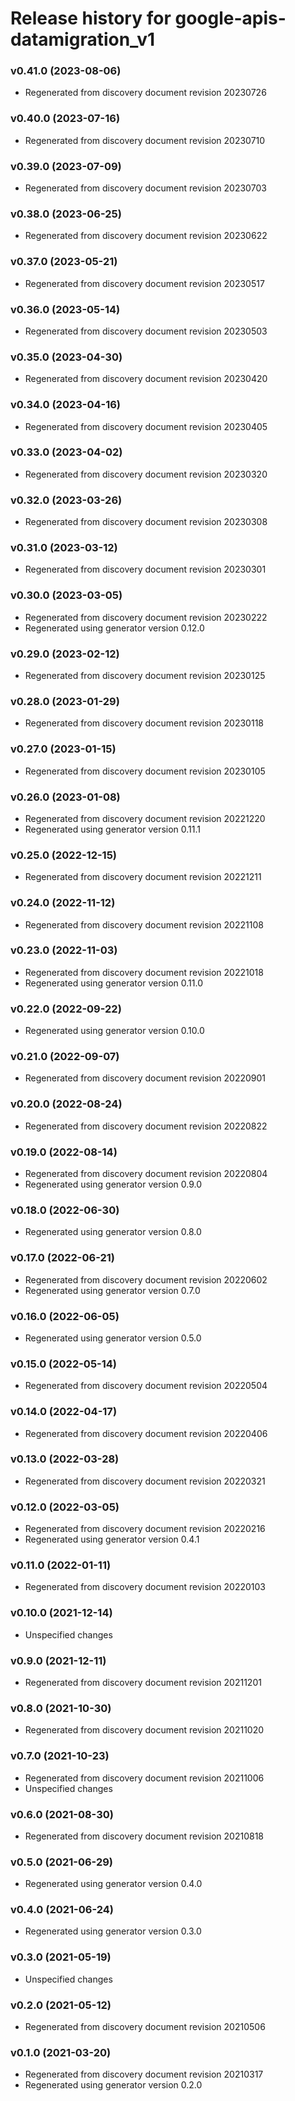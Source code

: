 # Release history for google-apis-datamigration_v1

### v0.41.0 (2023-08-06)

* Regenerated from discovery document revision 20230726

### v0.40.0 (2023-07-16)

* Regenerated from discovery document revision 20230710

### v0.39.0 (2023-07-09)

* Regenerated from discovery document revision 20230703

### v0.38.0 (2023-06-25)

* Regenerated from discovery document revision 20230622

### v0.37.0 (2023-05-21)

* Regenerated from discovery document revision 20230517

### v0.36.0 (2023-05-14)

* Regenerated from discovery document revision 20230503

### v0.35.0 (2023-04-30)

* Regenerated from discovery document revision 20230420

### v0.34.0 (2023-04-16)

* Regenerated from discovery document revision 20230405

### v0.33.0 (2023-04-02)

* Regenerated from discovery document revision 20230320

### v0.32.0 (2023-03-26)

* Regenerated from discovery document revision 20230308

### v0.31.0 (2023-03-12)

* Regenerated from discovery document revision 20230301

### v0.30.0 (2023-03-05)

* Regenerated from discovery document revision 20230222
* Regenerated using generator version 0.12.0

### v0.29.0 (2023-02-12)

* Regenerated from discovery document revision 20230125

### v0.28.0 (2023-01-29)

* Regenerated from discovery document revision 20230118

### v0.27.0 (2023-01-15)

* Regenerated from discovery document revision 20230105

### v0.26.0 (2023-01-08)

* Regenerated from discovery document revision 20221220
* Regenerated using generator version 0.11.1

### v0.25.0 (2022-12-15)

* Regenerated from discovery document revision 20221211

### v0.24.0 (2022-11-12)

* Regenerated from discovery document revision 20221108

### v0.23.0 (2022-11-03)

* Regenerated from discovery document revision 20221018
* Regenerated using generator version 0.11.0

### v0.22.0 (2022-09-22)

* Regenerated using generator version 0.10.0

### v0.21.0 (2022-09-07)

* Regenerated from discovery document revision 20220901

### v0.20.0 (2022-08-24)

* Regenerated from discovery document revision 20220822

### v0.19.0 (2022-08-14)

* Regenerated from discovery document revision 20220804
* Regenerated using generator version 0.9.0

### v0.18.0 (2022-06-30)

* Regenerated using generator version 0.8.0

### v0.17.0 (2022-06-21)

* Regenerated from discovery document revision 20220602
* Regenerated using generator version 0.7.0

### v0.16.0 (2022-06-05)

* Regenerated using generator version 0.5.0

### v0.15.0 (2022-05-14)

* Regenerated from discovery document revision 20220504

### v0.14.0 (2022-04-17)

* Regenerated from discovery document revision 20220406

### v0.13.0 (2022-03-28)

* Regenerated from discovery document revision 20220321

### v0.12.0 (2022-03-05)

* Regenerated from discovery document revision 20220216
* Regenerated using generator version 0.4.1

### v0.11.0 (2022-01-11)

* Regenerated from discovery document revision 20220103

### v0.10.0 (2021-12-14)

* Unspecified changes

### v0.9.0 (2021-12-11)

* Regenerated from discovery document revision 20211201

### v0.8.0 (2021-10-30)

* Regenerated from discovery document revision 20211020

### v0.7.0 (2021-10-23)

* Regenerated from discovery document revision 20211006
* Unspecified changes

### v0.6.0 (2021-08-30)

* Regenerated from discovery document revision 20210818

### v0.5.0 (2021-06-29)

* Regenerated using generator version 0.4.0

### v0.4.0 (2021-06-24)

* Regenerated using generator version 0.3.0

### v0.3.0 (2021-05-19)

* Unspecified changes

### v0.2.0 (2021-05-12)

* Regenerated from discovery document revision 20210506

### v0.1.0 (2021-03-20)

* Regenerated from discovery document revision 20210317
* Regenerated using generator version 0.2.0

